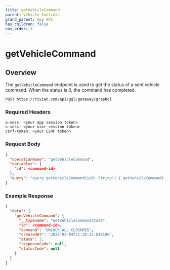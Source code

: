 ```yaml
---
title: getVehicleCommand
parent: Vehicle Controls
grand_parent: App API
has_children: false
nav_order: 3
---
```


# getVehicleCommand

## Overview

The `getVehicleCommand` endpoint is used to get the status of a sent vehicle command. When the status is 0, the command has completed.

`POST https://rivian.com/api/gql/gateway/graphql`

### Required Headers

```text
a-sess: <your app session token>
u-sess: <your user session token>
csrf-token: <your CSRF token>
```

### Request Body

```json
{
  "operationName": "getVehicleCommand",
  "variables": {
    "id": <command-id>
  },
  "query": "query getVehicleCommand($id: String!) { getVehicleCommand(id: $id) { __typename id command createdAt state responseCode statusCode } }"
}
```

### Example Response

```json
{
  "data": {
    "getVehicleCommand": {
      "__typename": "GetVehicleCommandState",
      "id": <command-id>,
      "command": "UNLOCK_ALL_CLOSURES",
      "createdAt": "2023-02-04T21:28:25.616180",
      "state": 3,
      "responseCode": null,
      "statusCode": null
    }
  }
}
```
